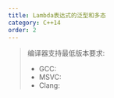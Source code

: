 ```yaml
---
title: Lambda表达式的泛型和多态
category: C++14
order: 2
---
```


> 编译器支持最低版本要求:
> * GCC:
> * MSVC:
> * Clang:
